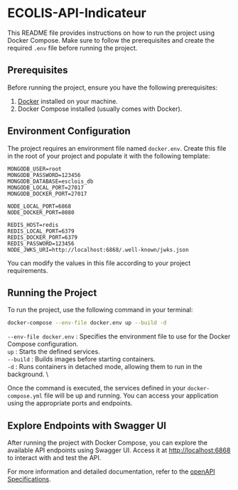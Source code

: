 # ECOLIS-API-Indicateur

This README file provides instructions on how to run the project using Docker Compose. Make sure to follow the prerequisites and create the required `.env` file before running the project.

## Prerequisites

Before running the project, ensure you have the following prerequisites:

1. [Docker](https://www.docker.com/) installed on your machine.
2. Docker Compose installed (usually comes with Docker).

## Environment Configuration

The project requires an environment file named `docker.env`. Create this file in the root of your project and populate it with the following template:

```env
MONGODB_USER=root
MONGODB_PASSWORD=123456
MONGODB_DATABASE=esclois_db
MONGODB_LOCAL_PORT=27017
MONGODB_DOCKER_PORT=27017

NODE_LOCAL_PORT=6868
NODE_DOCKER_PORT=8080

REDIS_HOST=redis
REDIS_LOCAL_PORT=6379
REDIS_DOCKER_PORT=6379
REDIS_PASSWORD=123456
NODE_JWKS_URI=http://localhost:6868/.well-known/jwks.json
```
You can modify the values in this file according to your project requirements.

## Running the Project
To run the project, use the following command in your terminal:

```bash
docker-compose --env-file docker.env up --build -d
```
`--env-file docker.env`  : Specifies the environment file to use for the Docker Compose configuration. \
`up` : Starts the defined services. \
`--build` : Builds images before starting containers. \
`-d` : Runs containers in detached mode, allowing them to run in the background. \

Once the command is executed, the services defined in your `docker-compose.yml` file will be up and running. You can access your application using the appropriate ports and endpoints.

## Explore Endpoints with Swagger UI

After running the project with Docker Compose, you can explore the available API endpoints using Swagger UI. Access it at [http://localhost:6868](http://localhost:6868) to interact with and test the API.

For more information and detailed documentation, refer to the [openAPI Specifications](https://swagger.io/specification/).

